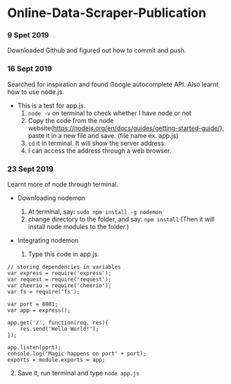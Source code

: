 # Online-Data-Scraper-Publication

### 9 Spet 2019
Downloaded Github and figured out how to commit and push.

### 16 Sept 2019
Searched for inspiration and found Google autocomplete API. Also learnt how to use node.js. 

* This is a test for app.js.
  1. `node -v` on terminal to check whether I have node or not
  2. Copy the code from the node website(https://nodejs.org/en/docs/guides/getting-started-guide/), paste it in a new file and save. (file name ex. app.js)
  3. `cd` it in terminal. It will show the server address.
  4. I can access the address through a web browser.

### 23 Sept 2019
Learnt more of node through terminal.

* Downloading nodemon
  1. At terminal, say:
`sudo npm install -g nodemon`
  2. change directory to the folder, and say:
`npm install`
  (Then it will install node modules to the folder.)

* Integrating nodemon
  1. Type this code in app.js.
```
// storing dependencies in variables
var express = require('express');
var request = require('request');
var cheerio = require('cheerio');
var fs = require('fs');

var port = 8081;
var app = express();

app.get('/', function(req, res){
    res.send('Hello World!');
});

app.listen(port);
console.log('Magic happens on port' + port);
exports = module.exports = app;
```
 2. Save it, run terminal and type `node app.js`